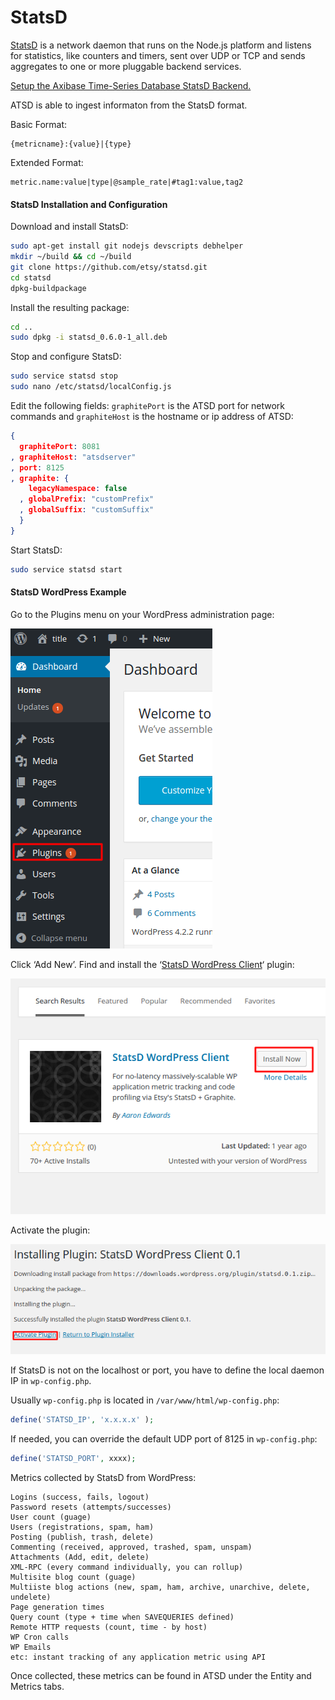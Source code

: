 # StatsD

[StatsD](https://github.com/etsy/statsd) is a network daemon that runs on the Node.js platform and listens for statistics, like counters and timers, sent over UDP or TCP and sends aggregates to one or more pluggable backend services.

[Setup the Axibase Time-Series Database StatsD Backend.](statsd-backend.md)

ATSD is able to ingest informaton from the StatsD format.

Basic Format:

```
{metricname}:{value}|{type}
```

Extended Format:

```
metric.name:value|type|@sample_rate|#tag1:value,tag2
```

#### StatsD Installation and Configuration

Download and install StatsD:

```sh
sudo apt-get install git nodejs devscripts debhelper
mkdir ~/build && cd ~/build
git clone https://github.com/etsy/statsd.git
cd statsd 
dpkg-buildpackage
```

Install the resulting package:

```sh
cd .. 
sudo dpkg -i statsd_0.6.0-1_all.deb
```

Stop and configure StatsD:

```sh
sudo service statsd stop
sudo nano /etc/statsd/localConfig.js
```

Edit the following fields: `graphitePort` is the ATSD port for network commands and `graphiteHost` is the hostname or ip address of ATSD:

```json
{
  graphitePort: 8081
, graphiteHost: "atsdserver"
, port: 8125
, graphite: {
    legacyNamespace: false
  , globalPrefix: "customPrefix"
  , globalSuffix: "customSuffix"
  }
}
```

Start StatsD:

```sh
sudo service statsd start
```

#### StatsD WordPress Example

Go to the Plugins menu on your WordPress administration page:

![](resources/plugins_menu.png)

Click ‘Add New’. Find and install the ‘[StatsD WordPress Client](https://wordpress.org/plugins/statsd/)‘ plugin:

![](resources/statsd_plugin1.png)

Activate the plugin:

![](resources/activate_plugin.png)

If StatsD is not on the localhost or port, you have to define the local daemon IP in `wp-config.php`.

Usually `wp-config.php` is located in `/var/www/html/wp-config.php`:

```php
define('STATSD_IP', 'x.x.x.x' );
```

If needed, you can override the default UDP port of 8125 in `wp-config.php`:

```php
define('STATSD_PORT', xxxx);
```

Metrics collected by StatsD from WordPress:

```
Logins (success, fails, logout)
Password resets (attempts/successes)
User count (guage)
Users (registrations, spam, ham)
Posting (publish, trash, delete)
Commenting (received, approved, trashed, spam, unspam)
Attachments (Add, edit, delete)
XML-RPC (every command individually, you can rollup)
Multisite blog count (guage)
Multiiste blog actions (new, spam, ham, archive, unarchive, delete, undelete)
Page generation times
Query count (type + time when SAVEQUERIES defined)
Remote HTTP requests (count, time - by host)
WP Cron calls
WP Emails
etc: instant tracking of any application metric using API
```

Once collected, these metrics can be found in ATSD under the Entity and Metrics tabs.
